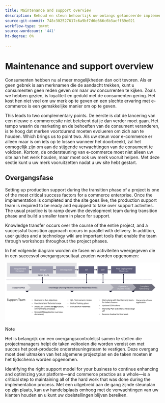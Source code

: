 ```yaml
---
title: Maintenance and support overview
description: Behoud en steun behoorlijk uw onlangs gelanceerde implementatie van de Handel van de Adobe.
source-git-commit: 748c302527617c6a9bf7d6e666c6b3acff89e021
workflow-type: tm+mt
source-wordcount: '441'
ht-degree: 0%

---
```



# Maintenance and support overview

Consumenten hebben nu al meer mogelijkheden dan ooit tevoren. Als er geen gebrek is aan merknamen die de aandacht trekken, kunt u consumenten geen reden geven om naar uw concurrenten te kijken. Zoals we hebben gezien, is loyaliteit en geduld met de consumenten gering. Het kost hen niet veel om uw merk op te geven en een slechte ervaring met e-commerce is een gemakkelijke manier om op te geven.

This leads to two complementary points. De eerste is dat de lancering van een nieuwe e-commercesite niet betekent dat je dan verder moet gaan. Het tempo waarin de marketing en de behoeften van de consument veranderen, is te hoog dat merken voortdurend moeten evolueren om zich aan te houden. Which brings us to point two. Als uw steun voor e-commerce er alleen maar is om iets op te lossen wanneer het doorbreekt, zal het onmogelijk zijn om aan de stijgende verwachtingen van de consument te voldoen. Kortom, de ondersteuning van e-commerce moet niet alleen uw site aan het werk houden, maar moet ook uw merk vooruit helpen. Met deze sectie kunt u uw merk vooruitzetten nadat u uw site hebt gestart.

## Overgangsfase

Setting up production support during the transition phase of a project is one of the most critical success factors for a commerce enterprise. Once the implementation is completed and the site goes live, the production support team is required to be ready and equipped to take over support activities. The usual practice is to ramp down the development team during transition phase and build a smaller team in place for support.

Knowledge transfer occurs over the course of the entire project, and a successful transition approach occurs in parallel with delivery. In addition, user guides and a technology wiki are important tools that enable the team through workshops throughout the project phases.

In het volgende diagram worden de fasen en activiteiten weergegeven die in een succesvol overgangsresultaat zouden worden opgenomen:

![Diagram met fasen van het overgangsproces](../../assets/playbooks/transition-diagram.svg)

>[!NOTE]
>
> Het is belangrijk om een overgangscontrolelijst samen te stellen die projectmanagers helpt de taken voltooien die worden vereist om met succes het post-productie ondersteuningsteam te vestigen. Deze overgang moet deel uitmaken van het algemene projectplan en de taken moeten in het tijdschema worden opgenomen.

Identifying the right support model for your business to continue enhancing and optimizing your platform—and commerce practice as a whole—is a critical step to maintaining all of the hard work that was done during the implementation process. Met een uitgebreid aan de gang zijnde steunplan op zijn plaats, kan uw handelsplaats omhoog met de verwachtingen van uw klanten houden en u kunt uw doelstellingen blijven bereiken.